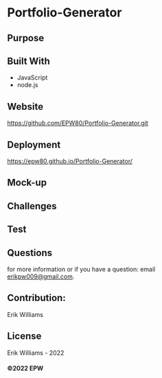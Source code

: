 # Portfolio-Generator

## Purpose

## Built With

- JavaScript
- node.js

## Website

https://github.com/EPW80/Portfolio-Generator.git

## Deployment

https://epw80.github.io/Portfolio-Generator/

## Mock-up

<!-- ![Book-Search: Erik Williams](/assets/images/projectPhoto.jpg)
![Book-Search: Erik Williams](/assets/images/projectPhoto2.jpg) -->

## Challenges

## Test

## Questions

for more information or if you have a question: email [erikpw009@gmail.com](erikpw009@gmail.com).

## Contribution:

Erik Williams

## License

Erik Williams - 2022

#### ©️2022 EPW
